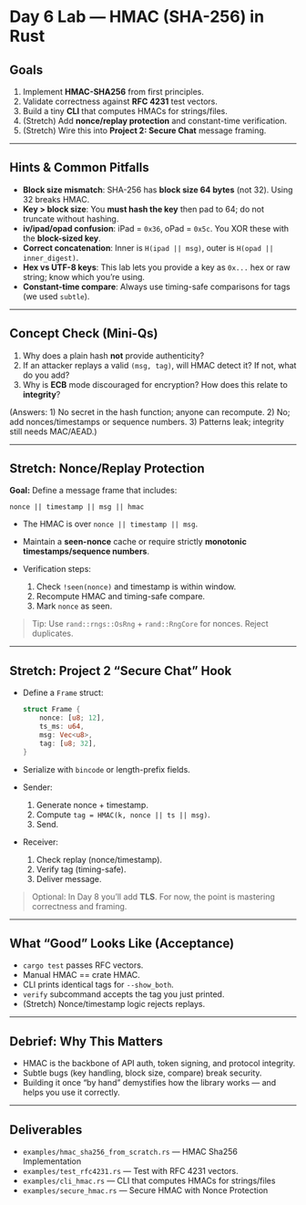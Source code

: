 # Day 6 Lab — HMAC (SHA-256) in Rust

## Goals

1. Implement **HMAC-SHA256** from first principles.
2. Validate correctness against **RFC 4231** test vectors.
3. Build a tiny **CLI** that computes HMACs for strings/files.
4. (Stretch) Add **nonce/replay protection** and constant-time verification.
5. (Stretch) Wire this into **Project 2: Secure Chat** message framing.

---

## Hints & Common Pitfalls

* **Block size mismatch**: SHA-256 has **block size 64 bytes** (not 32). Using 32 breaks HMAC.
* **Key > block size**: You **must hash the key** then pad to 64; do not truncate without hashing.
* **iv/ipad/opad confusion**: iPad = `0x36`, oPad = `0x5c`. You XOR these with the **block-sized key**.
* **Correct concatenation**: Inner is `H(ipad || msg)`, outer is `H(opad || inner_digest)`.
* **Hex vs UTF-8 keys**: This lab lets you provide a key as `0x...` hex or raw string; know which you’re using.
* **Constant-time compare**: Always use timing-safe comparisons for tags (we used `subtle`).

---

## Concept Check (Mini-Qs)

1. Why does a plain hash **not** provide authenticity?
2. If an attacker replays a valid `(msg, tag)`, will HMAC detect it? If not, what do you add?
3. Why is **ECB** mode discouraged for encryption? How does this relate to **integrity**?

(Answers: 1) No secret in the hash function; anyone can recompute. 2) No; add nonces/timestamps or sequence numbers. 3) Patterns leak; integrity still needs MAC/AEAD.)

---

## Stretch: Nonce/Replay Protection

**Goal:** Define a message frame that includes:

```
nonce || timestamp || msg || hmac
```

* The HMAC is over `nonce || timestamp || msg`.
* Maintain a **seen-nonce** cache or require strictly **monotonic timestamps/sequence numbers**.
* Verification steps:

  1. Check `!seen(nonce)` and timestamp is within window.
  2. Recompute HMAC and timing-safe compare.
  3. Mark `nonce` as seen.

> Tip: Use `rand::rngs::OsRng` + `rand::RngCore` for nonces. Reject duplicates.

---

## Stretch: Project 2 “Secure Chat” Hook

* Define a `Frame` struct:

  ```rust
  struct Frame {
      nonce: [u8; 12],
      ts_ms: u64,
      msg: Vec<u8>,
      tag: [u8; 32],
  }
  ```
* Serialize with `bincode` or length-prefix fields.
* Sender:

  1. Generate nonce + timestamp.
  2. Compute `tag = HMAC(k, nonce || ts || msg)`.
  3. Send.
* Receiver:

  1. Check replay (nonce/timestamp).
  2. Verify tag (timing-safe).
  3. Deliver message.

> Optional: In Day 8 you’ll add **TLS**. For now, the point is mastering correctness and framing.

---

## What “Good” Looks Like (Acceptance)

* `cargo test` passes RFC vectors.
* Manual HMAC == crate HMAC.
* CLI prints identical tags for `--show_both`.
* `verify` subcommand accepts the tag you just printed.
* (Stretch) Nonce/timestamp logic rejects replays.

---

## Debrief: Why This Matters

* HMAC is the backbone of API auth, token signing, and protocol integrity.
* Subtle bugs (key handling, block size, compare) break security.
* Building it once “by hand” demystifies how the library works — and helps you use it correctly.

---

## Deliverables

* `examples/hmac_sha256_from_scratch.rs` — HMAC Sha256 Implementation
* `examples/test_rfc4231.rs` — Test with RFC 4231 vectors.
* `examples/cli_hmac.rs` — CLI that computes HMACs for strings/files
* `examples/secure_hmac.rs` — Secure HMAC with Nonce Protection
